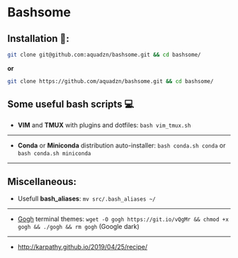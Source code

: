 # Bashsome


## Installation :construction::


```bash
git clone git@github.com:aquadzn/bashsome.git && cd bashsome/
```

**or**

```bash
git clone https://github.com/aquadzn/bashsome.git && cd bashsome/
```

## Some useful bash scripts :computer:

* **VIM** and **TMUX** with plugins and dotfiles: ```bash vim_tmux.sh```
---
* **Conda** or **Miniconda** distribution auto-installer: ```bash conda.sh conda``` or ```bash conda.sh miniconda```
---

## Miscellaneous:

* Usefull **bash_aliases**: ```mv src/.bash_aliases ~/```
---
* [Gogh](https://github.com/mayccoll/Gogh) terminal themes: ```wget -O gogh https://git.io/vQgMr && chmod +x gogh && ./gogh && rm gogh``` (Google dark)
---
* http://karpathy.github.io/2019/04/25/recipe/
